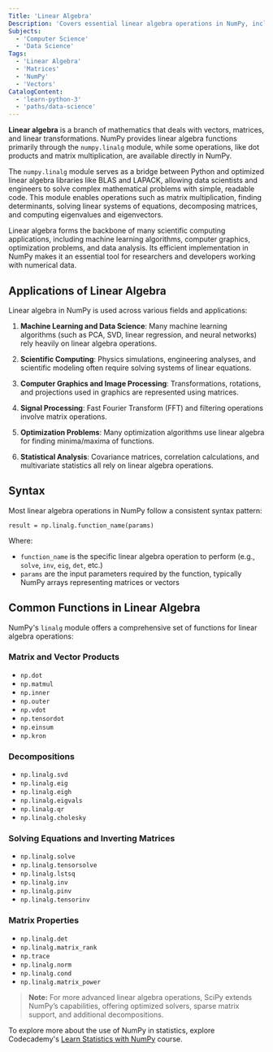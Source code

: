 ```yaml
---
Title: 'Linear Algebra'  
Description: 'Covers essential linear algebra operations in NumPy, including vector manipulations, matrix computations, and transformations.'
Subjects:
  - 'Computer Science'
  - 'Data Science'  
Tags:
  - 'Linear Algebra'
  - 'Matrices'
  - 'NumPy'
  - 'Vectors'  
CatalogContent:
  - 'learn-python-3'
  - 'paths/data-science'
---
```


**Linear algebra** is a branch of mathematics that deals with vectors, matrices, and linear transformations. NumPy provides linear algebra functions primarily through the `numpy.linalg` module, while some operations, like dot products and matrix multiplication, are available directly in NumPy.

The `numpy.linalg` module serves as a bridge between Python and optimized linear algebra libraries like BLAS and LAPACK, allowing data scientists and engineers to solve complex mathematical problems with simple, readable code. This module enables operations such as matrix multiplication, finding determinants, solving linear systems of equations, decomposing matrices, and computing eigenvalues and eigenvectors.

Linear algebra forms the backbone of many scientific computing applications, including machine learning algorithms, computer graphics, optimization problems, and data analysis. Its efficient implementation in NumPy makes it an essential tool for researchers and developers working with numerical data.

## Applications of Linear Algebra

Linear algebra in NumPy is used across various fields and applications:

1. **Machine Learning and Data Science**: Many machine learning algorithms (such as PCA, SVD, linear regression, and neural networks) rely heavily on linear algebra operations.

2. **Scientific Computing**: Physics simulations, engineering analyses, and scientific modeling often require solving systems of linear equations.

3. **Computer Graphics and Image Processing**: Transformations, rotations, and projections used in graphics are represented using matrices.

4. **Signal Processing**: Fast Fourier Transform (FFT) and filtering operations involve matrix operations.

5. **Optimization Problems**: Many optimization algorithms use linear algebra for finding minima/maxima of functions.

6. **Statistical Analysis**: Covariance matrices, correlation calculations, and multivariate statistics all rely on linear algebra operations.

## Syntax

Most linear algebra operations in NumPy follow a consistent syntax pattern:

```pseudo
result = np.linalg.function_name(params)
```

Where:

- `function_name` is the specific linear algebra operation to perform (e.g., `solve`, `inv`, `eig`, `det`, etc.)
- `params` are the input parameters required by the function, typically NumPy arrays representing matrices or vectors

## Common Functions in Linear Algebra

NumPy's `linalg` module offers a comprehensive set of functions for linear algebra operations:

### Matrix and Vector Products

- `np.dot`
- `np.matmul`
- `np.inner`
- `np.outer`
- `np.vdot`
- `np.tensordot`
- `np.einsum`
- `np.kron`

### Decompositions

- `np.linalg.svd`
- `np.linalg.eig`
- `np.linalg.eigh`
- `np.linalg.eigvals`
- `np.linalg.qr`
- `np.linalg.cholesky`

### Solving Equations and Inverting Matrices

- `np.linalg.solve`
- `np.linalg.tensorsolve`
- `np.linalg.lstsq`
- `np.linalg.inv`
- `np.linalg.pinv`
- `np.linalg.tensorinv`

### Matrix Properties

- `np.linalg.det`
- `np.linalg.matrix_rank`
- `np.trace`
- `np.linalg.norm`
- `np.linalg.cond`
- `np.linalg.matrix_power`

> **Note:** For more advanced linear algebra operations, SciPy extends NumPy’s capabilities, offering optimized solvers, sparse matrix support, and additional decompositions.

To explore more about the use of NumPy in statistics, explore Codecademy's [Learn Statistics with NumPy](https://www.codecademy.com/enrolled/courses/intro-statistics-numpy) course.
